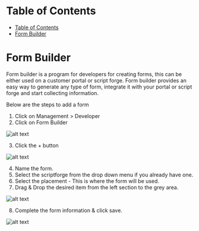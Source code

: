 # Table of Contents

* [Table of Contents](#table-of-contents)
* [Form Builder](#form-builder)


# Form Builder

Form builder is a program for developers for creating forms, this can be either used on a customer portal or script forge. 
Form builder provides an easy way to generate any type of form, integrate it with your portal or script forge and start collecting information.

Below are the steps to add a form

1. Click on Management > Developer
2. Click on Form Builder

  ![alt text][form-builder]

3. Click the + button

  ![alt text][form-builder-1]

4. Name the form. 
5. Select the scriptforge from the drop down menu if you already have one.
6. Select the placement - This is where the form will be used.
7. Drag & Drop the desired item from the left section to the grey area.

  ![alt text][form-builder-2]

8. Complete the form information & click save.

  ![alt text][form-builder-3]


[form-builder]: https://raw.githubusercontent.com/digipigeon/connexcs-user-docs/master/img/form-builder.png "form-builder"
[form-builder-1]: https://raw.githubusercontent.com/digipigeon/connexcs-user-docs/master/img/form-builder-1.png "form-builder-1"
[form-builder-2]: https://raw.githubusercontent.com/digipigeon/connexcs-user-docs/master/img/form-builder-2.png "form-builder-2"
[form-builder-3]: https://raw.githubusercontent.com/digipigeon/connexcs-user-docs/master/img/form-builder-3.png "form-builder-3"
